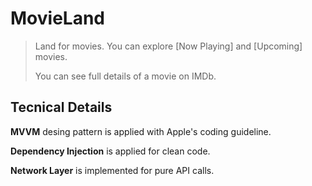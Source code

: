 # MovieLand
> Land for movies. You can explore [Now Playing] and [Upcoming] movies.
>
> You can see full details of a movie on IMDb.  



## Tecnical Details

**MVVM** desing pattern is applied with Apple's coding guideline. 

**Dependency Injection** is applied for clean code. 

**Network Layer** is implemented for pure API calls.
